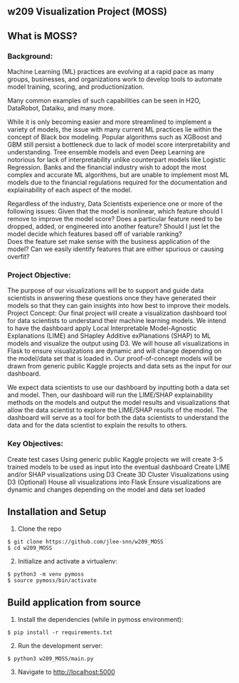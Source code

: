 ## w209 Visualization Project (MOSS)

## What is MOSS?

### Background:
Machine Learning (ML) practices are evolving at a rapid pace as many groups, businesses, and organizations work to develop tools to automate model training, scoring, and productionization.  

Many common examples of such capabilities can be seen in H2O, DataRobot, Dataiku, and many more.

While it is only becoming easier and more streamlined to implement a variety of models, the issue with many current ML practices lie within the concept of Black box modeling.  Popular algorithms such as XGBoost and GBM still persist a bottleneck due to lack of model score interpretability and understanding.  Tree ensemble models and even Deep Learning are notorious for lack of interpretability unlike counterpart models like Logistic Regression.  Banks and the financial industry wish to adopt the most complex and accurate ML algorithms, but are unable to implement most ML models due to the financial regulations required for the documentation and explainability of each aspect of the model.

Regardless of the industry, Data Scientists experience one or more of the following issues:
Given that the model is nonlinear, which feature should I remove to improve the model score?
Does a particular feature need to be dropped, added, or engineered into another feature?
Should I just let the model decide which features based off of variable ranking?  
Does the feature set make sense with the business application of the model?  Can we easily identify features that are either spurious or causing overfit?


### Project Objective:
The purpose of our visualizations will be to support and guide data scientists in answering these questions once they have generated their models so that they can gain insights into how best to improve their models.
Project Concept:
Our final project will create a visualization dashboard tool for data scientists to understand their machine learning models.  We intend to have the dashboard apply Local Interpretable Model-Agnostic Explanations (LIME) and SHapley Additive exPlanations (SHAP) to ML models and visualize the output using D3.  We will house all visualizations in Flask to ensure visualizations are dynamic and will change depending on the model/data set that is loaded in.  Our proof-of-concept models will be drawn from generic public Kaggle projects and data sets as the input for our dashboard.

We expect data scientists to use our dashboard by inputting both a data set and model.  Then, our dashboard will run the LIME/SHAP explainability methods on the models and output the model results and visualizations that allow the data scientist to explore the LIME/SHAP results of the model.  The dashboard will serve as a tool for both the data scientists to understand the data and for the data scientist to explain the results to others.


### Key Objectives:
Create test cases
Using generic public Kaggle projects we will create 3-5 trained models to be used as input into the eventual dashboard
Create LIME and/or SHAP visualizations using D3
Create 3D Cluster Visualizations using D3 (Optional)
House all visualizations into Flask
Ensure visualizations are dynamic and changes depending on the model and data set loaded


## Installation and Setup

1. Clone the repo

```
$ git clone https://github.com/jlee-snn/w209_MOSS
$ cd w209_MOSS
```

2. Initialize and activate a virtualenv:
```
$ python3 -m venv pymoss
$ source pymoss/bin/activate
```


## Build application from source

1. Install the dependencies (while in pymoss environment):
  ```
  $ pip install -r requirements.txt
  ```

2. Run the development server:
  ```
  $ python3 w209_MOSS/main.py
  ```

3. Navigate to [http://localhost:5000](http://localhost:5000)
